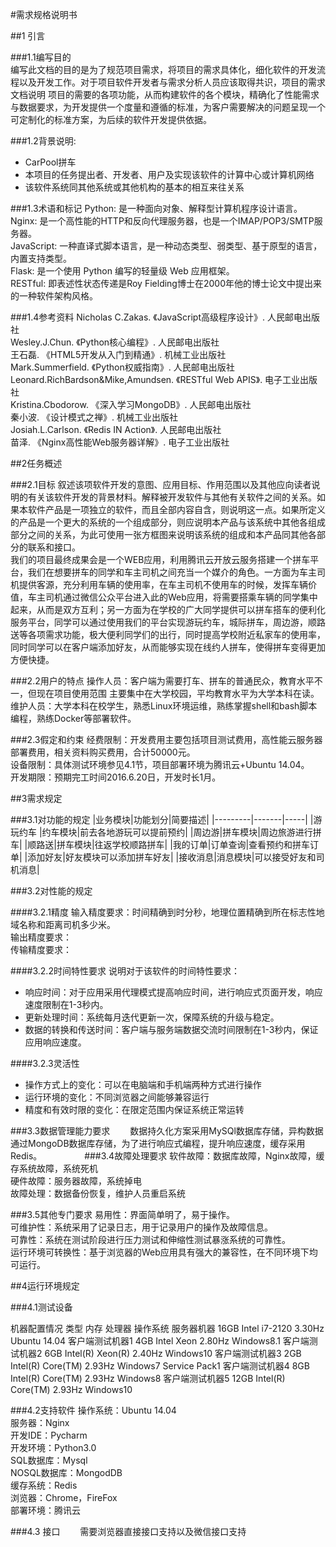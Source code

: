 #需求规格说明书


##1 引言


###1.1编写目的   
编写此文档的目的是为了规范项目需求，将项目的需求具体化，细化软件的开发流程以及开发工作。对于项目软件开发者与需求分析人员应该取得共识，项目的需求文档说明	项目的需要的各项功能，从而构建软件的各个模块，精确化了性能需求与数据要求，为开发提供一个度量和遵循的标准，为客户需要解决的问题呈现一个可定制化的标准方案，为后续的软件开发提供依据。


###1.2背景说明:
* CarPool拼车  
* 本项目的任务提出者、开发者、用户及实现该软件的计算中心或计算机网络  
* 该软件系统同其他系统或其他机构的基本的相互来往关系  
    
    
###1.3术语和标记
Python: 是一种面向对象、解释型计算机程序设计语言。    
Nginx: 是一个高性能的HTTP和反向代理服务器，也是一个IMAP/POP3/SMTP服务器。  
JavaScript: 一种直译式脚本语言，是一种动态类型、弱类型、基于原型的语言，内置支持类型。  
Flask: 是一个使用 Python 编写的轻量级 Web 应用框架。  
RESTful: 即表述性状态传递是Roy Fielding博士在2000年他的博士论文中提出来的一种软件架构风格。  



###1.4参考资料
Nicholas C.Zakas. 《JavaScript高级程序设计》. 人民邮电出版社  
Wesley.J.Chun. 《Python核心编程》. 人民邮电出版社  
王石磊. 《HTML5开发从入门到精通》. 机械工业出版社  
Mark.Summerfield. 《Python权威指南》. 人民邮电出版社  
Leonard.RichBardson&Mike,Amundsen. 《RESTful Web APIS》. 电子工业出版社  
Kristina.Cbodorow. 《深入学习MongoDB》. 人民邮电出版社  
秦小波. 《设计模式之禅》. 机械工业出版社  
Josiah.L.Carlson. 《Redis IN Action》. 人民邮电出版社  
苗泽. 《Nginx高性能Web服务器详解》. 电子工业出版社  


##2任务概述


###2.1目标
叙述该项软件开发的意图、应用目标、作用范围以及其他应向读者说明的有关该软件开发的背景材料。解释被开发软件与其他有关软件之间的关系。如果本软件产品是一项独立的软件，而且全部内容自含，则说明这一点。如果所定义的产品是一个更大的系统的一个组成部分，则应说明本产品与该系统中其他各组成部分之间的关系，为此可使用一张方框图来说明该系统的组成和本产品同其他各部分的联系和接口。  
我们的项目最终成果会是一个WEB应用，利用腾讯云开放云服务搭建一个拼车平台，我们在想要拼车的同学和车主司机之间充当一个媒介的角色。一方面为车主司机提供客源，充分利用车辆的使用率，在车主司机不使用车的时候，发挥车辆价值，车主司机通过微信公众平台进入此的Web应用，将需要搭乘车辆的同学集中起来，从而是双方互利；另一方面为在学校的广大同学提供可以拼车搭车的便利化服务平台，同学可以通过使用我们的平台实现游玩约车，城际拼车，周边游，顺路送等各项需求功能，极大便利同学们的出行，同时提高学校附近私家车的使用率，同时同学可以在客户端添加好友，从而能够实现在线约人拼车，使得拼车变得更加方便快捷。

###2.2用户的特点
操作人员：客户端为需要打车、拼车的普通民众，教育水平不一，但现在项目使用范围  	主要集中在大学校园，平均教育水平为大学本科在读。  
维护人员：大学本科在校学生，熟悉Linux环境运维，熟练掌握shell和bash脚本编程，熟练Docker等部署软件。  


###2.3假定和约束
经费限制：开发费用主要包括项目测试费用，高性能云服务器部署费用，相关资料购买费用，合计50000元。  
设备限制：具体测试环境参见4.1节，项目部署环境为腾讯云+Ubuntu 14.04。  
开发期限：预期完工时间2016.6.20日，开发时长1月。  


##3需求规定


###3.1对功能的规定
|业务模块|功能划分|简要描述|
|---------|-------|-----|
|游玩约车 |约车模块|前去各地游玩可以提前预约|
|周边游|拼车模块|周边旅游进行拼车|
|顺路送|拼车模块|往返学校顺路拼车|
|我的订单|订单查询|查看预约和拼车订单|
|添加好友|好友模块可以添加拼车好友|
|接收消息|消息模块|可以接受好友和司机消息|

###3.2对性能的规定


####3.2.1精度
输入精度要求：时间精确到时分秒，地理位置精确到所在标志性地域名称和距离司机多少米。  
输出精度要求：  
传输精度要求：  


####3.2.2时间特性要求
说明对于该软件的时间特性要求：  
* 响应时间：对于应用采用代理模式提高响应时间，进行响应式页面开发，响应速度限制在1-3秒内。  
* 更新处理时间：系统每月迭代更新一次，保障系统的升级与稳定。  
* 数据的转换和传送时间：客户端与服务端数据交流时间限制在1-3秒内，保证应用响应速度。  


####3.2.3灵活性
* 操作方式上的变化：可以在电脑端和手机端两种方式进行操作
* 运行环境的变化：不同浏览器之间能够兼容运行
* 精度和有效时限的变化：在限定范围内保证系统正常运转


###3.3数据管理能力要求
　　数据持久化方案采用MySQl数据库存储，异构数据通过MongoDB数据库存储，为了进行响应式编程，提升响应速度，缓存采用Redis。
　　
　　
###3.4故障处理要求
软件故障：数据库故障，Nginx故障，缓存系统故障，系统死机  
硬件故障：服务器故障，系统掉电  
故障处理：数据备份恢复，维护人员重启系统 


###3.5其他专门要求
易用性：界面简单明了，易于操作。  
可维护性：系统采用了记录日志，用于记录用户的操作及故障信息。  
可靠性：系统在测试阶段进行压力测试和伸缩性测试暴涨系统的可靠性。  
运行环境可转换性：基于浏览器的Web应用具有强大的兼容性，在不同环境下均可运行。  


##4运行环境规定


###4.1测试设备

机器配置情况
类型 	内存 	处理器 	操作系统
服务器机器 		  16GB     Intel i7-2120 3.30Hz Ubuntu 14.04 
客户端测试机器1  4GB 	    Intel Xeon 2.80Hz Windows8.1
	客户端测试机器2  6GB      Intel(R) Xeon(R) 2.40Hz Windows10
	客户端测试机器3  2GB      Intel(R) Core(TM) 2.93Hz Windows7 Service Pack1
	客户端测试机器4  8GB      Intel(R) Core(TM) 2.93Hz Windows8
	客户端测试机器5  12GB     Intel(R) Core(TM) 2.93Hz Windows10
	
	
###4.2支持软件
操作系统：Ubuntu 14.04  
服务器：Nginx  
开发IDE：Pycharm  
开发环境：Python3.0  
SQL数据库：Mysql  
NOSQL数据库：MongodDB  
缓存系统：Redis  
浏览器：Chrome，FireFox  
部署环境：腾讯云  


###4.3 接口
　　需要浏览器直接接口支持以及微信接口支持

